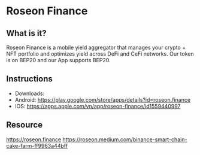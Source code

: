 # Roseon Finance

## What is it?
Roseon Finance is a mobile yield aggregator that manages your crypto + NFT portfolio and optimizes yield across DeFi and CeFi networks.
Our token is on BEP20 and our App supports BEP20.
## Instructions

* Downloads: 
* Android: <https://play.google.com/store/apps/details?id=roseon.finance>
* iOS: <https://apps.apple.com/vn/app/roseon-finance/id1559440997>

## Resource
<https://roseon.finance>
<https://roseon.medium.com/binance-smart-chain-cake-farm-ff9963a44bff>
